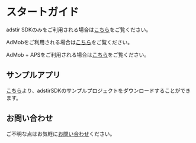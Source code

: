 # スタートガイド

adstir SDKのみをご利用される場合は[こちら](adstir/index.md)をご覧ください。

AdMobをご利用される場合は[こちら](admob/index.md)をご覧ください。

AdMob + APSをご利用される場合は[こちら](aps/init.md)をご覧ください。

## サンプルアプリ
[こちら](https://dl.ad-stir.com/sample/AdstirAdsSdkAndroid-2.14.3-SampleApp.zip)より、adstirSDKのサンプルプロジェクトをダウンロードすることができます。

## お問い合わせ
ご不明な点はお気軽に[お問い合わせ](https://ja.ad-stir.com/contact)ください。